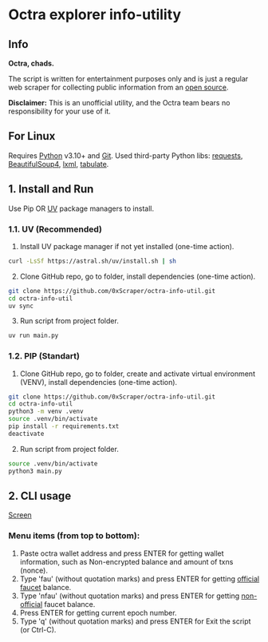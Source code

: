 # Octra explorer info-utility

## Info
**Octra, chads.**

The script is written for entertainment purposes only and is just a regular web scraper for collecting public information from an [open source](https://octrascan.io/).

**Disclaimer:** This is an unofficial utility, and the Octra team bears no responsibility for your use of it.

## For Linux
Requires [Python](https://www.python.org/) v3.10+ and [Git](https://git-scm.com/downloads/linux).
Used third-party Python libs: [requests](https://requests.readthedocs.io/en/latest/), [BeautifulSoup4](https://tedboy.github.io/bs4_doc/), [lxml](https://pypi.org/project/lxml/), [tabulate](https://pypi.org/project/tabulate/).
## 1. Install and Run

Use Pip OR [UV](https://docs.astral.sh/uv/) package managers to install.
### 1.1. UV (Recommended)
1. Install UV package manager if not yet installed (one-time action).
```sh
curl -LsSf https://astral.sh/uv/install.sh | sh
```
2. Clone GitHub repo, go to folder, install dependencies (one-time action).
```sh
git clone https://github.com/0xScraper/octra-info-util.git
cd octra-info-util
uv sync
```
3. Run script from project folder.
```sh
uv run main.py
```
### 1.2. PIP (Standart)
1. Clone GitHub repo, go to folder, create and activate virtual environment (VENV), install dependencies (one-time action).

```sh
git clone https://github.com/0xScraper/octra-info-util.git
cd octra-info-util
python3 -m venv .venv
source .venv/bin/activate
pip install -r requirements.txt
deactivate
```
2. Run script from project folder.
```sh
source .venv/bin/activate
python3 main.py
```
## 2. CLI usage
[Screen](https://github.com/0xScraper/octra-info-util/blob/main/interface.png)
### Menu items (from top to bottom):
1. Paste octra wallet address and press ENTER for getting wallet information, such as Non-encrypted balance and amount of txns (nonce).
2. Type 'fau' (without quotation marks) and press ENTER for getting [official faucet](https://faucet.octra.network/) balance.
3. Type 'nfau' (without quotation marks) and press ENTER for getting [non-official](https://oct-faucet.xme.my.id/) faucet balance.
4. Press ENTER for getting current epoch number.
5. Type 'q' (without quotation marks) and press ENTER for Exit the script (or Ctrl-C).

